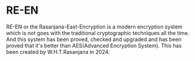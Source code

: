 # RE-EN
RE-EN or the Rasanjana-East-Encryption is a modern encryption system which is not goes with the traditional cryptographic techniques all the time. And this system has been proved, checked and upgraded and has been proved that it's better than AES(Advanced Encryption System). This has been created by W.H.T.Rasanjana in 2024.

